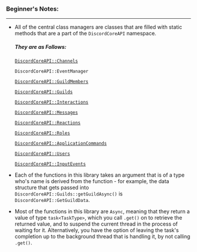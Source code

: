 ### **Beginner's Notes:**
---
- All of the central class managers are classes that are filled with static methods that are a part of the `DiscordCoreAPI` namespace.
  ##### They are as Follows:
    [`DiscordCoreAPI::Channels`](https://github.com/RealTimeChris/DiscordCoreAPI/blob/main/Documentation-Examples.md#channel-stuff)
    
    `DiscordCoreAPI::EventManager`
    
    [`DiscordCoreAPI::GuildMembers`](https://github.com/RealTimeChris/DiscordCoreAPI/blob/main/Documentation-Examples.md#guildmember-stuff)
    
    [`DiscordCoreAPI::Guilds`](https://github.com/RealTimeChris/DiscordCoreAPI/blob/main/Documentation-Examples.md#guild-stuff)
    
    [`DiscordCoreAPI::Interactions`](https://github.com/RealTimeChris/DiscordCoreAPI/blob/main/Documentation-Examples.md#interaction-stuff)
    
    [`DiscordCoreAPI::Messages`](https://github.com/RealTimeChris/DiscordCoreAPI/blob/main/Documentation-Examples.md#message-stuff)
    
    [`DiscordCoreAPI::Reactions`](https://github.com/RealTimeChris/DiscordCoreAPI/blob/main/Documentation-Examples.md#reaction-stuff)
    
    [`DiscordCoreAPI::Roles`](https://github.com/RealTimeChris/DiscordCoreAPI/blob/main/Documentation-Examples.md#role-stuff)
    
    [`DiscordCoreAPI::ApplicationCommands`](https://github.com/RealTimeChris/DiscordCoreAPI/blob/main/Documentation-Examples.md#application-command-stuff)
    
    [`DiscordCoreAPI::Users`](https://github.com/RealTimeChris/DiscordCoreAPI/blob/main/Documentation-Examples.md#user-stuff)
    
    [`DiscordCoreAPI::InputEvents`](https://github.com/RealTimeChris/DiscordCoreAPI/blob/main/Documentation-Examples.md#input-event-stuff)
    
    
- Each of the functions in this library takes an argument that is of a type who's name is derived from the function - for example, the data structure that gets passed into `DiscordCoreAPI::Guilds::getGuildAsync()` is `DiscordCoreAPI::GetGuildData`.
- Most of the functions in this library are `Async`, meaning that they return a value of type `task<TaskType>`, which you call `.get()` on to retrieve the returned value, and to suspend the current thread in the process of waiting for it. Alternatively, you have the option of leaving the task's completion up to the background thread that is handling it, by not calling `.get()`.
